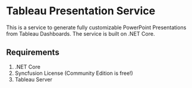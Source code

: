 # Tableau Presentation Service

This is a service to generate fully customizable PowerPoint Presentations from Tableau Dashboards. The service is built on .NET Core.

## Requirements

1. .NET Core 
2. Syncfusion License (Community Edition is free!)
3. Tableau Server
